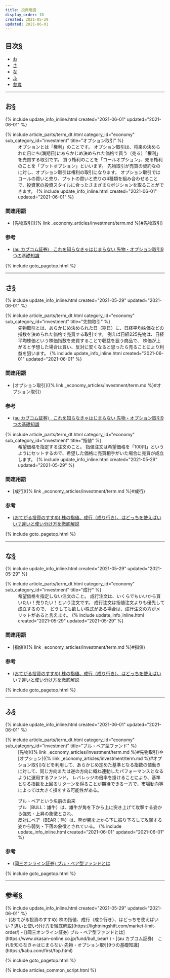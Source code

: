 ```yaml
---
title: 投資用語
display_order: 10
created: 2021-05-29
updated: 2021-06-01
---
```


## <a name="index">目次</a><a class="heading-anchor-permalink" href="#目次">§</a>

<ul id="index_ul">
<li><a href="#お">お</a></li>
<li><a href="#さ">さ</a></li>
<li><a href="#な">な</a></li>
<li><a href="#ふ">ふ</a></li>
<li><a href="#reference">参考</a></li>
</ul>

* * *
## <a name="お">お</a><a class="heading-anchor-permalink" href="#お">§</a>
<div class="chapter-updated">{% include update_info_inline.html created="2021-06-01" updated="2021-06-01" %}</div>
<dl>
  {% include article_parts/term_dt.html category_id="economy" sub_category_id="investment" title="オプション取引" %}
  <dd markdown="span">
  オプションとは「権利」のことです。  
  オプション取引は、将来の決められた日にち(満期日)にあらかじめ決められた価格で買う（売る）「権利」を売買する取引です。  
  買う権利のことを「コールオプション」、売る権利のことを「プットオプション」といいます。  
  先物取引が売買の契約なのに対し、オプション取引は権利の取引になります。  
  オプション取引ではコールの買いと売り、プットの買いと売りの4種類を組み合わせることで、投資家の投資スタイルに合ったさまざまなポジションを取ることができます。
  {% include update_info_inline.html created="2021-06-01" updated="2021-06-01" %}
  </dd>
</dl>

### 関連用語
- [先物取引]({% link _economy_articles/investment/term.md %}#先物取引)

### 参考
- [(au カブコム証券)　これを知らなきゃはじまらない 先物・オプション取引9つの基礎知識](https://kabu.com/first/fop.html)

{% include goto_pagetop.html %}

* * *
## <a name="さ">さ</a><a class="heading-anchor-permalink" href="#さ">§</a>
<div class="chapter-updated">{% include update_info_inline.html created="2021-05-29" updated="2021-06-01" %}</div>
<dl>
  {% include article_parts/term_dt.html category_id="economy" sub_category_id="investment" title="先物取引" %}
  <dd markdown="span">
  先物取引とは、あらかじめ決められた日（期日）に、日経平均株価などの指数を決められた価格で売買する取引です。  
  例えば日経225先物は、日経平均株価という株価指数を売買することで収益を狙う商品で、  
  株価が上がると予想した場合は買い、反対に安くなると思ったら売ることにより利益を狙います。
  {% include update_info_inline.html created="2021-06-01" updated="2021-06-01" %}
  </dd>
</dl>

### 関連用語
- [オプション取引]({% link _economy_articles/investment/term.md %}#オプション取引)

### 参考
- [(au カブコム証券)　これを知らなきゃはじまらない 先物・オプション取引9つの基礎知識](https://kabu.com/first/fop.html)

<dl>
  {% include article_parts/term_dt.html category_id="economy" sub_category_id="investment" title="指値" %}
  <dd markdown="span">希望価格を指定する注文のこと。  
  指値注文は希望価格を「100円」というようにセットするので、希望した価格に売買相手がいた場合に売買が成立します。
  {% include update_info_inline.html created="2021-05-29" updated="2021-05-29" %}
  </dd>
</dl>

### 関連用語
- [成行]({% link _economy_articles/investment/term.md %}#成行)

### 参考
- [(おてがる投資のすすめ) 株の指値、成行（成り行き）、はどっちを使えばいい？違いと使い分け方を徹底解説](https://lightningshift.com/market-limit-order/)

{% include goto_pagetop.html %}

* * *
## <a name="な">な</a><a class="heading-anchor-permalink" href="#な">§</a>
<div class="chapter-updated">{% include update_info_inline.html created="2021-05-29" updated="2021-05-29" %}</div>
<dl>
  {% include article_parts/term_dt.html category_id="economy" sub_category_id="investment" title="成行" %}
  <dd markdown="span">希望価格を指定しない注文のこと。  
  成行注文は、いくらでもいいから買いたい！売りたい！という注文です。  
  成行注文は指値注文よりも優先して成立するので、  
  どうしても欲しい株式がある場合は、成行注文の方がメリットがあると言えます。
  {% include update_info_inline.html created="2021-05-29" updated="2021-05-29" %}
  </dd>
</dl>

### 関連用語
- [指値]({% link _economy_articles/investment/term.md %}#指値)

### 参考
- [(おてがる投資のすすめ) 株の指値、成行（成り行き）、はどっちを使えばいい？違いと使い分け方を徹底解説](https://lightningshift.com/market-limit-order/)

{% include goto_pagetop.html %}

* * *
## <a name="ふ">ふ</a><a class="heading-anchor-permalink" href="#ふ">§</a>
<div class="chapter-updated">{% include update_info_inline.html created="2021-06-01" updated="2021-06-01" %}</div>
<dl>
  {% include article_parts/term_dt.html category_id="economy" sub_category_id="investment" title="ブル・ベア型ファンド" %}
  <dd markdown="span">
  [先物]({% link _economy_articles/investment/term.md %}#先物取引)や[オプション]({% link _economy_articles/investment/term.md %}#オプション取引)などを利用して、あらかじめ定めた基準となる指数の値動きに対して、同じ方向または逆の方向に概ね連動したパフォーマンスとなるように運用するファンド。  
  レバレッジの倍率を掛けることにより、基準となる指数を上回るリターンを得ることが期待できる一方で、市場動向等によっては大きく損をする可能性がある。  
    
  ブル・ベアという名前の由来  
  ブル（BULL：雄牛）は、雄牛が角を下から上に突き上げて攻撃する姿から強気・上昇の象徴とされ、  
  反対にベア（BEAR：熊）は、熊が腕を上から下に振り下ろして攻撃する姿から弱気・下落の象徴とされている。
  {% include update_info_inline.html created="2021-06-01" updated="2021-06-01" %}
  </dd>
</dl>

### 参考
- [(岡三オンライン証券) ブル・ベア型ファンドとは](https://www.okasan-online.co.jp/fund/bull_bear/
)

{% include goto_pagetop.html %}

* * *
## <a name="reference">参考</a><a class="heading-anchor-permalink" href="#reference">§</a>
<div class="chapter-updated">{% include update_info_inline.html created="2021-05-29" updated="2021-06-01" %}</div>
- [(おてがる投資のすすめ) 株の指値、成行（成り行き）、はどっちを使えばいい？違いと使い分け方を徹底解説](https://lightningshift.com/market-limit-order/)
- [(岡三オンライン証券) ブル・ベア型ファンドとは](https://www.okasan-online.co.jp/fund/bull_bear/
)
- [(au カブコム証券)　これを知らなきゃはじまらない 先物・オプション取引9つの基礎知識](https://kabu.com/first/fop.html)

{% include goto_pagetop.html %}

{% include articles_common_script.html %}
